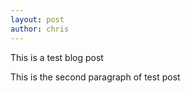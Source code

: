 ```yaml
---
layout: post
author: chris
---
```

This is a test blog post

This is the second paragraph of test post
